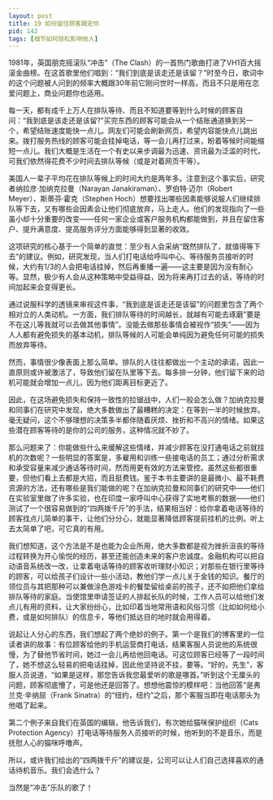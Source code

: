 ```yaml
---
layout: post
title: 19 如何留住顾客跟定你
pid: 142
tags: [细节如何轻松影响他人]
---
```

1981年，英国朋克摇滚队“冲击”（The Clash）的一首热门歌曲打进了VH1百大摇滚金曲榜。在这首歌里他们唱到：“我们到底是该走还是该留？”时至今日，歌词中的这个问题被人问到的频率大概跟30年前它刚问世时一样高，而且不只是用在恋爱问题上，商业问题你也适用。

每一天，都有成千上万人在排队等待、而且不知道要等到什么时候的顾客自问：“我到底是该走还是该留?”买完东西的顾客可能会从一个结账通道换到另一个，希望结账速度能快一点儿。网友们可能会刷新网页，希望内容能快点儿跳出来。拨打服务热线的顾客可能会挂掉电话，等一会儿再打过来，盼着等候时间能缩短一点儿。我们大概是生活在一个有史以来步调最为迅速、资讯最为泛滥的时代，可我们依然得花费不少时间去排队等候（或是对着网页干等）。

美国人一辈子平均花在排队等候上的时间大约是两年多。注意到这个事实后，研究者纳拉彦·加纳克拉曼（Narayan Janakiraman）、罗伯特·迈尔（Robert Meyer）、斯蒂芬·霍克（Stephen Hoch）想要找出哪些因素能够说服人们继续排队等下去，又有哪些会因素会让他们彻底放弃，马上走人。他们的发现指向了一些虽小却十分重要的改变——任何一家企业或客户服务机构都能做到，并且在留住客户、提升满意度、提高服务评分方面能够得到显著的收效。

这项研究的核心基于一个简单的直觉：至少有人会采纳“既然排队了，就值得等下去”的建议。例如，研究发现，当人们打电话给呼叫中心、等待服务员接听的时候，大约有1/3的人会把电话挂掉，然后再重播一遍——这主要是因为没有耐心等。显然，极少有人会从这种策略中受益得益，因为将来再打过去的话，等待的时间加起来会变得更长。

通过说服科学的透镜来审视这件事，“我到底是该走还是该留”的问题里包含了两个相对立的人类动机。一方面，我们排队等待的时间越长，就越有可能去琢磨"要是不在这儿等我就可以去做其他事情”。没能去做那些事情会被视作“损失”——因为人人都有避免损失的基本动机，排队等候的人可能会单纯因为避免任何可能的损失而放弃等待。

然而，事情很少像表面上那么简单。排队的人往往都做出一个主动的承诺，因此一直原则或许被激活了，导致他们留在队里等下去。每多排一分钟，他们留下来的动机可能就会增加一点儿，因为他们距离目标更近了。

因此，在这场避免损失和保持一致性的拉锯战中，人们一般会怎么做？加纳克拉曼和同事们在研究中发现，绝大多数做出了最糟糕的决定：在等到一半的时候放弃。毫无疑问，这个不够理想的决策多半都伴随着厌烦、挫折和不高兴的情绪。如果这些潜在顾客等待的是你的公司的服务，这种情况就不妙了。

那么问题来了：你能做些什么来缓解这些情绪，并减少顾客在没打通电话之前就挂机的次数呢？一些明显的答案是，多雇用和训练一些接电话的员工；通过分析需求和承受容量来减少通话等待时间，然而用更有效的方法来管控。虽然这些都很重要，但他们看上去都是大招，而且挺费钱。鉴于本书主要讲的是最微小、最不耗费资源的方法，还有哪些是我们能做的呢？在加纳克拉曼和同事们的研究中——他们在实验室里做了许多实验，也在印度一家呼叫中心获得了实地考察的数据——他们测试了一个很容易做到的“四两拨千斤”的手法，结果相当好：给你拿着电话等待的顾客找点儿简单的事干，让他们分分心，就能显著降低顾客提前挂机的比例。听上去太简单了吧，可它真的有用。

我们想知道，这个方法是不是也能为企业所用，绝大多数都是视为挫折沮丧的等待过程转换为开心愉悦的经历，甚至还能创造未来的客户忠诚度。金融机构可以把自动语音系统改一改，让拿着电话等待的顾客收听理财小知识；对那些在银行里等待的顾客，可以给孩子们设计一些小活动，教他们学一点儿关于金钱的知识。餐厅的领位员与其把那种可以兼做涂色游戏卡的餐垫留给桌前的孩子，还不如把他们拿给排队等待的家庭。当使馆里申请签证的人排起长队的时候，工作人员可以给他们发点儿有用的资料，让大家纷纷心，比如印着当地常用语和风俗习惯（比如如何给小费，或是如何排队）的信息卡，等他们抵达目的地时就会用得着。

说起让人分心的东西，我们想起了两个绝妙的例子。第一个是我们的博客里的一位读者讲的故事：有位顾客给他的手机运营商打电话，结果客服人员说他的系统很慢，为了替他节省时间，她过一会儿再给他回电话。可这位顾客已经等了一段时间了，她不想这么轻易的把电话挂掉，因此他坚持说不挂，要等。“好的，先生”，客服人员说道，“如果是这样，那您告诉我您最爱听的歌是哪首。”听到这个无厘头的问题，顾客彻底懵了，可是他还是回答了。想想他震惊的模样吧：当他回答“是弗兰克·辛纳屈（Frank Sinatra）的“纽约，纽约”之后，那个客服当即在电话那头为他唱了起来。



第二个例子来自我们在英国的编辑，他告诉我们，有次她给猫咪保护组织（Cats Protection Agency）打电话等待服务人员接听的时候，他听到的不是音乐，而是抚慰人心的猫咪呼噜声。

所以，或许我们给出的“四两拨千斤”的建议是，公司可以让人们自己选择喜欢的通话待机音乐。我们会选什么？

当然是“冲击”乐队的歌了！
